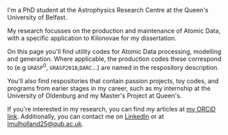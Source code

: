 I'm a PhD student at the Astrophysics Research Centre at the Queen's University of Belfast.

My research focusses on the production and maintenance of Atomic Data, with a specific application to Kilonovae for my dissertation.

On this page you'll find utility codes for Atomic Data processing, modelling and generation. Where applicable, the production codes these correspond to (e.g  `GRASP`<sup>0</sup>, `GRASP2018`,`DARC`...) are named in the respository description.

You'll also find respositories that contain passion projects, toy codes, and programs from earier stages in my career, such as my internship at the University of Oldenburg and my Master's Project at Queen's.

If you're interested in my research, you can find my articles at [my ORCiD link](https://orcid.org/0009-0003-2668-5589). Additionally, you can contact me on [LinkedIn](https://www.linkedin.com/in/leo-patrick-mulholland-00aa52239/) or at <lmulholland25@qub.ac.uk>.
